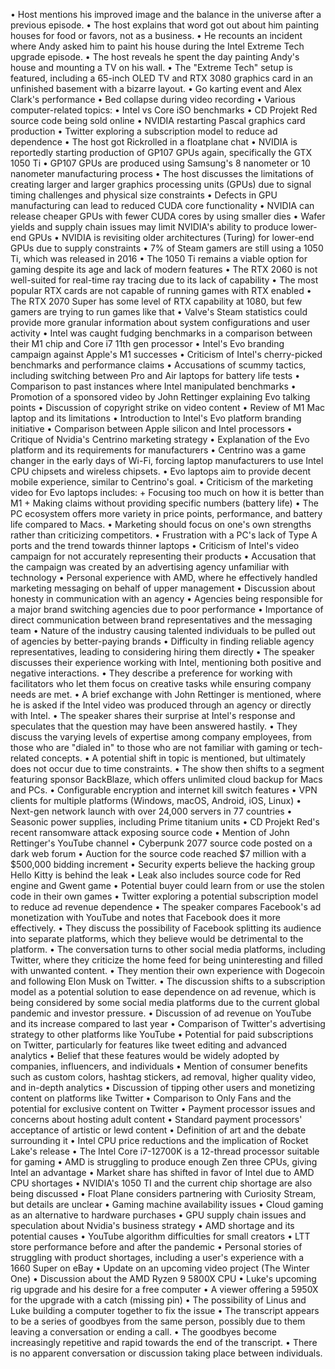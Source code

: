 • Host mentions his improved image and the balance in the universe after a previous episode.
• The host explains that word got out about him painting houses for food or favors, not as a business.
• He recounts an incident where Andy asked him to paint his house during the Intel Extreme Tech upgrade episode.
• The host reveals he spent the day painting Andy's house and mounting a TV on his wall.
• The "Extreme Tech" setup is featured, including a 65-inch OLED TV and RTX 3080 graphics card in an unfinished basement with a bizarre layout.
• Go karting event and Alex Clark's performance
• Bed collapse during video recording
• Various computer-related topics: 
  • Intel vs Core iSO benchmarks
  • CD Projekt Red source code being sold online
  • NVIDIA restarting Pascal graphics card production
  • Twitter exploring a subscription model to reduce ad dependence
• The host got Rickrolled in a floatplane chat
• NVIDIA is reportedly starting production of GP107 GPUs again, specifically the GTX 1050 Ti
• GP107 GPUs are produced using Samsung's 8 nanometer or 10 nanometer manufacturing process
• The host discusses the limitations of creating larger and larger graphics processing units (GPUs) due to signal timing challenges and physical size constraints
• Defects in GPU manufacturing can lead to reduced CUDA core functionality
• NVIDIA can release cheaper GPUs with fewer CUDA cores by using smaller dies
• Wafer yields and supply chain issues may limit NVIDIA's ability to produce lower-end GPUs
• NVIDIA is revisiting older architectures (Turing) for lower-end GPUs due to supply constraints
• 7% of Steam gamers are still using a 1050 Ti, which was released in 2016
• The 1050 Ti remains a viable option for gaming despite its age and lack of modern features
• The RTX 2060 is not well-suited for real-time ray tracing due to its lack of capability
• The most popular RTX cards are not capable of running games with RTX enabled
• The RTX 2070 Super has some level of RTX capability at 1080, but few gamers are trying to run games like that
• Valve's Steam statistics could provide more granular information about system configurations and user activity
• Intel was caught fudging benchmarks in a comparison between their M1 chip and Core i7 11th gen processor
• Intel's Evo branding campaign against Apple's M1 successes
• Criticism of Intel's cherry-picked benchmarks and performance claims
• Accusations of scummy tactics, including switching between Pro and Air laptops for battery life tests
• Comparison to past instances where Intel manipulated benchmarks
• Promotion of a sponsored video by John Rettinger explaining Evo talking points
• Discussion of copyright strike on video content
• Review of M1 Mac laptop and its limitations
• Introduction to Intel's Evo platform branding initiative
• Comparison between Apple silicon and Intel processors
• Critique of Nvidia's Centrino marketing strategy
• Explanation of the Evo platform and its requirements for manufacturers
• Centrino was a game changer in the early days of Wi-Fi, forcing laptop manufacturers to use Intel CPU chipsets and wireless chipsets.
• Evo laptops aim to provide decent mobile experience, similar to Centrino's goal.
• Criticism of the marketing video for Evo laptops includes:
	+ Focusing too much on how it is better than M1
	+ Making claims without providing specific numbers (battery life)
• The PC ecosystem offers more variety in price points, performance, and battery life compared to Macs.
• Marketing should focus on one's own strengths rather than criticizing competitors.
• Frustration with a PC's lack of Type A ports and the trend towards thinner laptops
• Criticism of Intel's video campaign for not accurately representing their products
• Accusation that the campaign was created by an advertising agency unfamiliar with technology
• Personal experience with AMD, where he effectively handled marketing messaging on behalf of upper management
• Discussion about honesty in communication with an agency
• Agencies being responsible for a major brand switching agencies due to poor performance
• Importance of direct communication between brand representatives and the messaging team
• Nature of the industry causing talented individuals to be pulled out of agencies by better-paying brands
• Difficulty in finding reliable agency representatives, leading to considering hiring them directly
• The speaker discusses their experience working with Intel, mentioning both positive and negative interactions.
• They describe a preference for working with facilitators who let them focus on creative tasks while ensuring company needs are met.
• A brief exchange with John Rettinger is mentioned, where he is asked if the Intel video was produced through an agency or directly with Intel.
• The speaker shares their surprise at Intel's response and speculates that the question may have been answered hastily.
• They discuss the varying levels of expertise among company employees, from those who are "dialed in" to those who are not familiar with gaming or tech-related concepts.
• A potential shift in topic is mentioned, but ultimately does not occur due to time constraints.
• The show then shifts to a segment featuring sponsor BackBlaze, which offers unlimited cloud backup for Macs and PCs.
• Configurable encryption and internet kill switch features
• VPN clients for multiple platforms (Windows, macOS, Android, iOS, Linux)
• Next-gen network launch with over 24,000 servers in 77 countries
• Seasonic power supplies, including Prime titanium units
• CD Projekt Red's recent ransomware attack exposing source code
• Mention of John Rettinger's YouTube channel
• Cyberpunk 2077 source code posted on a dark web forum
• Auction for the source code reached $7 million with a $500,000 bidding increment
• Security experts believe the hacking group Hello Kitty is behind the leak
• Leak also includes source code for Red engine and Gwent game
• Potential buyer could learn from or use the stolen code in their own games
• Twitter exploring a potential subscription model to reduce ad revenue dependence
• The speaker compares Facebook's ad monetization with YouTube and notes that Facebook does it more effectively.
• They discuss the possibility of Facebook splitting its audience into separate platforms, which they believe would be detrimental to the platform.
• The conversation turns to other social media platforms, including Twitter, where they criticize the home feed for being uninteresting and filled with unwanted content.
• They mention their own experience with Dogecoin and following Elon Musk on Twitter.
• The discussion shifts to a subscription model as a potential solution to ease dependence on ad revenue, which is being considered by some social media platforms due to the current global pandemic and investor pressure.
• Discussion of ad revenue on YouTube and its increase compared to last year
• Comparison of Twitter's advertising strategy to other platforms like YouTube
• Potential for paid subscriptions on Twitter, particularly for features like tweet editing and advanced analytics
• Belief that these features would be widely adopted by companies, influencers, and individuals
• Mention of consumer benefits such as custom colors, hashtag stickers, ad removal, higher quality video, and in-depth analytics
• Discussion of tipping other users and monetizing content on platforms like Twitter
• Comparison to Only Fans and the potential for exclusive content on Twitter
• Payment processor issues and concerns about hosting adult content
• Standard payment processors' acceptance of artistic or lewd content
• Definition of art and the debate surrounding it
• Intel CPU price reductions and the implication of Rocket Lake's release
• The Intel Core i7-12700K is a 12-thread processor suitable for gaming
• AMD is struggling to produce enough Zen three CPUs, giving Intel an advantage
• Market share has shifted in favor of Intel due to AMD CPU shortages
• NVIDIA's 1050 TI and the current chip shortage are also being discussed
• Float Plane considers partnering with Curiosity Stream, but details are unclear
• Gaming machine availability issues
• Cloud gaming as an alternative to hardware purchases
• GPU supply chain issues and speculation about Nvidia's business strategy
• AMD shortage and its potential causes
• YouTube algorithm difficulties for small creators
• LTT store performance before and after the pandemic
• Personal stories of struggling with product shortages, including a user's experience with a 1660 Super on eBay
• Update on an upcoming video project (The Winter One)
• Discussion about the AMD Ryzen 9 5800X CPU
• Luke's upcoming rig upgrade and his desire for a free computer
• A viewer offering a 5950X for the upgrade with a catch (missing pin)
• The possibility of Linus and Luke building a computer together to fix the issue
• The transcript appears to be a series of goodbyes from the same person, possibly due to them leaving a conversation or ending a call.
• The goodbyes become increasingly repetitive and rapid towards the end of the transcript.
• There is no apparent conversation or discussion taking place between individuals.